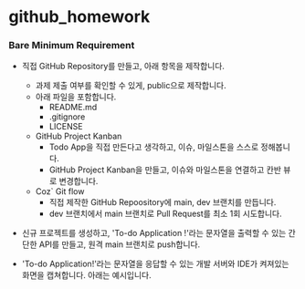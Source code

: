 # github_homework
### Bare Minimum Requirement

+ 직접 GitHub Repository를 만들고, 아래 항목을 제작합니다.
  + 과제 제출 여부를 확인할 수 있게, public으로 제작합니다.
  + 아래 파일을 포함합니다.
    + README.md
    + .gitignore
    + LICENSE
  + GitHub Project Kanban
    + Todo App을 직접 만든다고 생각하고, 이슈, 마일스톤을 스스로 정해봅니다.
    + GitHub Project Kanban을 만들고, 이슈와 마일스톤을 연결하고 칸반 뷰로 변경합니다.
  + Coz` Git flow
    + 직접 제작한 GitHub Repoository에 main, dev 브랜치를 만듭니다.
    + dev 브랜치에서 main 브랜치로 Pull Request를 최소 1회 시도합니다.

+ 신규 프로젝트를 생성하고, 'To-do Application !'라는 문자열을 출력할 수 있는 간단한 API를 만들고, 원격 main 브랜치로 push합니다.
+ 'To-do Application!'라는 문자열을 응답할 수 있는 개발 서버와 IDE가 켜져있는 화면을 캡쳐합니다. 아래는 예시입니다.
